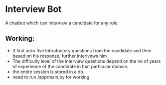 # Interview Bot

A chatbot which can interview a candidate for any role. 

## Working:

- It first asks five Introductory questions from the candidate and then based on his response, further interivews him
- The difficulty level of the interview questions depend on the no of years of experience of the candidate in that particular domain.
- the entire session is stored in a db.
- need to run /app/main.py for working.  
